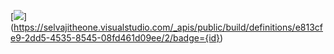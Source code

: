 [<img src="https://selvajitheone.visualstudio.com/_apis/public/build/definitions/e813cfe9-2dd5-4535-8545-08fd461d09ee/2/badge{guid}/{id}/badge"/>] 
(https://selvajitheone.visualstudio.com/_apis/public/build/definitions/e813cfe9-2dd5-4535-8545-08fd461d09ee/2/badge={id})
